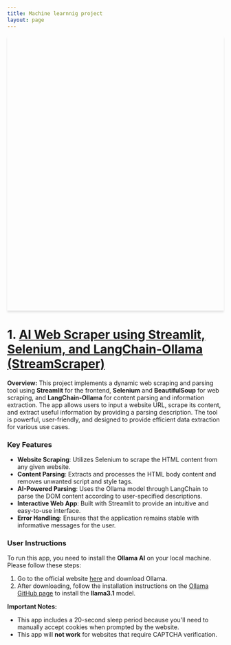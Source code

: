 ```yaml
---
title: Machine learnnig project
layout: page
---
```




<div style="background: url('Images/StreamScraper.JPG') no-repeat center center; background-size: contain; box-shadow: 0 4px 4px rgba(0,0,0,0.1); text-align: center; padding: 300px 0;">
    <h1 style="color: white; text-shadow: 2px 2px 4px rgba(0,0,0,0.5);"></h1>
</div>

# 1. [AI Web Scraper using Streamlit, Selenium, and LangChain-Ollama (StreamScraper)](https://github.com/wahidupal/StreamScraper)
**Overview:**
This project implements a dynamic web scraping and parsing tool using **Streamlit** for the frontend, **Selenium** and **BeautifulSoup** for web scraping, and **LangChain-Ollama** for content parsing and information extraction. The app allows users to input a website URL, scrape its content, and extract useful information by providing a parsing description. The tool is powerful, user-friendly, and designed to provide efficient data extraction for various use cases.

### Key Features

- **Website Scraping**: Utilizes Selenium to scrape the HTML content from any given website.
- **Content Parsing**: Extracts and processes the HTML body content and removes unwanted script and style tags.
- **AI-Powered Parsing**: Uses the Ollama model through LangChain to parse the DOM content according to user-specified descriptions.
- **Interactive Web App**: Built with Streamlit to provide an intuitive and easy-to-use interface.
- **Error Handling**: Ensures that the application remains stable with informative messages for the user.

### User Instructions

To run this app, you need to install the **Ollama AI** on your local machine. Please follow these steps:

1. Go to the official website [here](https://ollama.com/download) and download Ollama.
2. After downloading, follow the installation instructions on the [Ollama GitHub page](https://github.com/ollama/ollama) to install the **llama3.1** model.

**Important Notes:**
- This app includes a 20-second sleep period because you'll need to manually accept cookies when prompted by the website.
- This app will **not work** for websites that require CAPTCHA verification.



